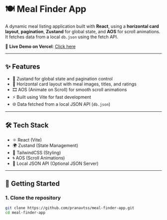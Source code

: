 # 🍽️ Meal Finder App

A dynamic meal listing application built with **React**, using a **horizontal card layout**, **pagination**, **Zustand** for global state, and **AOS** for scroll animations. It fetches data from a local `db.json` using the fetch API.

🔗 **Live Demo on Vercel**: [Click here](https://meal-finder-app-omega.vercel.app/)

---

## ✨ Features

- 🔁 Zustand for global state and pagination control
- 📱 Horizontal card layout with meal images, titles, and ratings
- 🎞️ AOS (Animate on Scroll) for smooth scroll animations
- ⚡ Built using Vite for fast development
- 🌐 Data fetched from a local JSON API (`db.json`)

---

## 🛠️ Tech Stack

- ⚛️ React (Vite)
- 🌍 Zustand (State Management)
- 🎨 TailwindCSS (Styling)
- 🌀 AOS (Scroll Animations)
- 📁 Local JSON API (Optional JSON Server)

---

## 🚀 Getting Started

### 1. Clone the repository

```bash
git clone https://github.com/pranavtss/meal-finder-app.git
cd meal-finder-app
